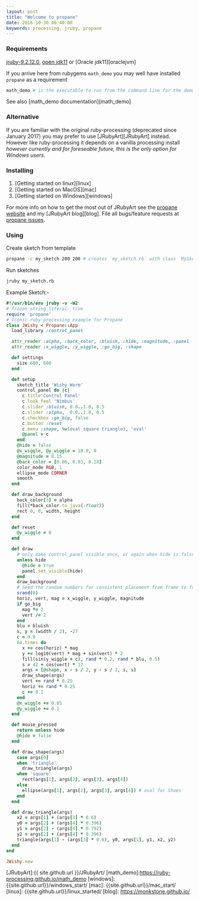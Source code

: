 ```yaml
---
layout: post
title: "Welcome to propane"
date: 2016-10-30 06:40:00
keywords: processing, jruby, propane
---
```

### Requirements ###

[jruby-9.2.12.0][jruby], [open jdk11][openjvm] or [Oracle jdk11][oraclejvm]

If you arrive here from rubygems `math_demo` you may well have installed `propane` as a requirement

```bash
math_demo # is the executable to run from the command line for the demo, but there's much more
```
See also [math_demo documentation][math_demo]

### Alternative ###

If you are familiar with the original ruby-processing (deprecated since January 2017) you may prefer to use [JRubyArt][JRubyArt] instead.  However like ruby-processing it depends on a vanilla processing install _however currently and for foreseable future, this is the only option for Windows users_.

### Installing ###

1. [Getting started on linux][linux]
2. [Getting started on MacOS][mac]
3. [Getting started on Windows][windows]

For more info on how to get the most out of JRubyArt see the [propane website][propane] and my [JRubyArt blog][blog]. File all bugs/feature requests at [propane issues][issues].

### Using ###

Create sketch from template

```bash
propane -c my_sketch 200 200 # creates `my_sketch.rb` with class `MySketch`
```

Run sketches

```bash
jruby my_sketch.rb
```

Example Sketch:-
```ruby
#!/usr/bin/env jruby -v -W2
# frozen_string_literal: true
require 'propane'
# Iconic ruby-processing example for Propane
class JWishy < Propane::App
  load_library :control_panel

  attr_reader :alpha, :back_color, :bluish, :hide, :magnitude, :panel
  attr_reader :x_wiggle, :y_wiggle, :go_big, :shape

  def settings
    size 600, 600  
  end

  def setup
    sketch_title 'Wishy Worm'
    control_panel do |c|
      c.title'Control Panel'
      c.look_feel 'Nimbus'
      c.slider :bluish, 0.0..1.0, 0.5
      c.slider :alpha,  0.0..1.0, 0.5
      c.checkbox :go_big, false
      c.button :reset
      c.menu :shape, %w(oval square triangle), 'oval'
      @panel = c
    end
    @hide = false
    @x_wiggle, @y_wiggle = 10.0, 0
    @magnitude = 8.15
    @back_color = [0.06, 0.03, 0.18]
    color_mode RGB, 1
    ellipse_mode CORNER
    smooth
  end

  def draw_background
    back_color[3] = alpha
    fill(*back_color.to_java(:float))
    rect 0, 0, width, height
  end

  def reset
    @y_wiggle = 0
  end

  def draw
    # only make control_panel visible once, or again when hide is false
    unless hide
      @hide = true
      panel.set_visible(hide)
    end
    draw_background
    # Seed the random numbers for consistent placement from frame to frame
    srand(0)
    horiz, vert, mag = x_wiggle, y_wiggle, magnitude
    if go_big
      mag *= 2
      vert /= 2
    end
    blu = bluish
    x, y = (width / 2), -27
    c = 0.0
    64.times do
      x += cos(horiz) * mag
      y += log10(vert) * mag + sin(vert) * 2
      fill(sin(y_wiggle + c), rand * 0.2, rand * blu, 0.5)
      s = 42 + cos(vert) * 17
      args = [@shape, x - s / 2, y - s / 2, s, s]
      draw_shape(args)
      vert += rand * 0.25
      horiz += rand * 0.25
      c += 0.1
    end
    @x_wiggle += 0.05
    @y_wiggle += 0.1
  end

  def mouse_pressed
    return unless hide
    @hide = false
  end

  def draw_shape(args)
    case args[0]
    when 'triangle'
      draw_triangle(args)
    when 'square'
      rect(args[1], args[2], args[3], args[4])
    else
      ellipse(args[1], args[2], args[3], args[4]) # oval for Shoes
    end
  end

  def draw_triangle(args)
    x2 = args[1] + (args[3] * 0.6)
    y0 = args[2] + (args[4] * 0.396)
    y1 = args[2] - (args[4] * 0.792)
    y2 = args[2] + (args[4] * 0.396)
    triangle(args[1] - (args[3] * 0.6), y0, args[1], y1, x2, y2)
  end
end

JWishy.new
```

[picrate]:https://github.com/ruby-processing/picrate
[propane]:https://ruby-processing.github.io/propane/
[issues]:https://github.com/ruby-processing/propane/issues
[jruby]:http://jruby.org/download
[openjvm]:http://openjdk.java.net/install/
[examples]: https://github.com/ruby-processing/propane-examples
[JRubyArt]:{{ site.github.url }}/JRubyArt/
[math_demo]:https://ruby-processing.github.io/math_demo
[windows]: {{site.github.url}}/windows_start/
[mac]: {{site.github.url}}/mac_start/
[linux]: {{site.github.url}}/linux_started/
[blog]: https://monkstone.github.io/
